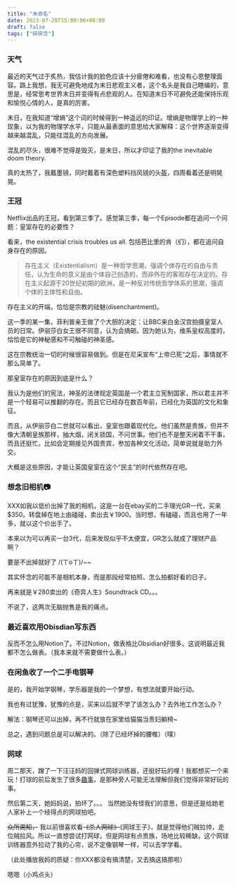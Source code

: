 ```yaml
---
title: "未命名"
date: 2023-07-28T15:00:00+08:00
draft: false
tags: ["碎碎念"]
---
```


### 天气
最近的天气过于炙热，我估计我的脸色应该十分疲倦和难看，也没有心思整理面容。路上我想，我无可避免地成为末日悲观主义者，这个名头是我自己瞎编的，意思是，经常思考世界末日并变得有点悲观的人。在知道末日不可避免还能保持乐观和愉悦心情的人，是真的厉害。

末日，在我知道“增熵”这个词的时候得到一种遥远的印证。增熵是物理学上的一种现象，以为我的物理学水平，只能从最表面的意思给大家解释：这个世界逐渐变得越来越混乱，只能往混乱的方向发展。

混乱的尽头，很难不觉得是毁灭，是末日，所以才印证了我的the inevitable doom theory.

真的太热了，我戴墨镜，同时戴着有深色塑料挡风镜的头盔，四周看着还是明晃晃。


### 王冠
Netflix出品的王冠，看到第三季了。感觉第三季，每一个Episode都在追问一个问题：皇室存在的必要性？

看来，the existential crisis troubles us all. 包括芭比里的肯（们），都在追问自身存在的原因。

> 存在主义（Existentialism）是一种哲学思潮，强调个体存在的自由与责任，认为生命的意义是由个体自己创造的，而非外在的客观存在决定的。存在主义起源于20世纪初期的欧洲，是一种反对传统哲学体系的思潮，强调个体的主体性和自由。

存在主义的开端，恰恰是宗教的祛魅(disenchantment)。

这一季的某一集，菲利普亲王做了个大胆的决定：让BBC来白金汉宫拍摄皇室人员的日常。伊丽莎白女王很不同意，认为会搞砸。因为她认为，维系皇权高度的，恰恰是它的神秘感和不可触碰的神圣感。

这在宗教统治一切的时候很容易做到。但是在尼采宣布“上帝已死”之后，事情就不那么简单了。

那皇室存在的原因到底是什么？

我认为是他们的宪法，神圣的法律规定英国是一个君主立宪制国家，所以君主并不是一个轻易可以推翻的存在。而且它已经存在数百年前，已经化为英国的文化和象征。

而且，从伊丽莎白二世就可以看出，皇室也跟着现代化。他们虽然是贵族，但并不像大清朝皇族那样，抽大烟，闭关锁国，不问世事。他们也不是整天闲着不干事，而且还挺忙。比如会定期接见外国贵宾，参加各种文化活动，简单说就是助力外交。

大概是这些原因，才能让英国皇室在这个“民主”的时代依然存在吧。

### 想念旧相机📷
XXX如我以低价出掉了我的相机，这是一台在ebay买的二手理光GR一代，买来$350。转盘掉在地上由磕碰，卖出去￥1900。当时想，有磕碰，而且也用了一年多，就以这个价出手了。

本来以为可以再买一台3代，后来发现似乎不太便宜，GR怎么就成了理财产品啊？

要是不出掉就好了 /(ㄒoㄒ)/~~

其实怀念的可能不是相机本身，而是那段经常拍照、怎么拍都好看的日子。

再来就是￥280卖出的《奇异人生》Soundtrack CD。。。

不说了，这两次无脑抛售是我的痛点。

### 最近喜欢用Obisdian写东西
反而不怎么用Notion了。不过Notion，做表格比Obsidian好很多。这说明最近我都不怎么做表。（我本来就不需要做什么表。）

### 在闲鱼收了一个二手电钢琴
是的，我开始学钢琴，学乐器是我的一个梦想，有想法就要开始行动。

我也有过犹豫，犹豫的点是，买来以后就不学了该怎么办？去外地工作怎么办？

解法：钢琴还可以出掉，再不行就放在家里给猫猫当贵妇躺椅~

总之，遇到问题总是可以解决的。（除了已经坏掉的腰椎）（噗）

### 网球
周二那天，蹭了一下汪汪妈的回弹式网球训练器，还挺好玩的哩！我都想买一个来玩！打球的前后发生了很多[趣事](https://janew.nekolas.com/2023/07/%E7%BD%91%E7%90%83%E8%AE%AD%E7%BB%83%E5%99%A8/)，是那种旁人可能无法理解但我们觉得非常好玩的事。

然后第二天，她妈妈说，拍坏了。。。 当然她没有怪我们的意思，但是还是给她老人家补上一个经得点的网球拍吧。

~~众所周知，~~
我以前很喜欢看~~《杀人网球》~~《网球王子》，就是觉得他们贼拉帅，走位贼拉风。所以一直想尝试打网球，但是网球有点贵族，场地比较稀缺，这个网球训练器意外拉动了我的心帘，说不定像钢琴一样，可以去学学看。

（此处播放我妈的质疑：你XXX都没有搞清楚，又去搞这搞那啦）

嗯嗯（小鸡点头）